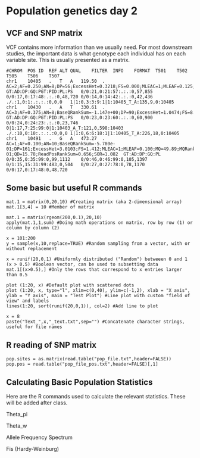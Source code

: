 # Population genetics day 2

## VCF and SNP matrix

VCF contains more information than we usually need. For most downstream studies, the important data is what genotype each individual has on each variable site. This is usually presented as a matrix.

```
#CHROM	POS	ID	REF	ALT	QUAL	FILTER	INFO	FORMAT	T501	T502	T505	T506	T507
chr1	10405	.	T	A	119.50	.	AC=2;AF=0.250;AN=8;DP=56;ExcessHet=0.3218;FS=0.000;MLEAC=1;MLEAF=0.125;MQ=34.26;QD=29.11;SOR=1.179	GT:AD:DP:GQ:PGT:PID:PL:PS	0/0:21,0:21:57:.:.:0,57,855	0/0:17,0:17:48:.:.:0,48,720	0/0:14,0:14:42:.:.:0,42,436	./.:1,0:1:.:.:.:0,0,0	1|1:0,3:3:9:1|1:10405_T_A:135,9,0:10405
chr1	10430	.	A	T	330.61	.	AC=3;AF=0.375;AN=8;BaseQRankSum=-1.147e+00;DP=90;ExcessHet=1.0474;FS=8.080;MLEAC=3;MLEAF=0.375;MQ=45.77;MQRankSum=-3.970e+00;QD=11.02;ReadPosRankSum=0.291;SOR=1.137	GT:AD:DP:GQ:PGT:PID:PL:PS	0/0:23,0:23:60:.:.:0,60,900	0/0:24,0:24:23:.:.:0,23,746	0|1:17,7:25:99:0|1:10403_A_T:121,0,598:10403	./.:10,0:10:.:.:.:0,0,0	1|1:0,6:6:18:1|1:10405_T_A:226,18,0:10405
chr1	10491	.	G	A	473.27	.	AC=1;AF=0.100;AN=10;BaseQRankSum=-5.780e-01;DP=161;ExcessHet=3.0103;FS=1.412;MLEAC=1;MLEAF=0.100;MQ=49.89;MQRankSum=-1.590e-01;QD=15.78;ReadPosRankSum=0.656;SOR=1.082	GT:AD:DP:GQ:PL	0/0:35,0:35:99:0,99,1112	0/0:46,0:46:99:0,105,1397	0/1:15,15:31:99:483,0,504	0/0:27,0:27:78:0,78,1170	0/0:17,0:17:48:0,48,720

```

## Some basic but useful R commands

```
mat.1 = matrix(0,20,10) #Creating matrix (aka 2-dimensional array)
mat.1[3,4] = 10 #Member of matrix

mat.1 = matrix(rgeom(200,0.1),20,10)
apply(mat.1,1,sum) #Doing math operations on matrix, row by row (1) or column by column (2)

x = 101:200
y = sample(x,10,replace=TRUE) #Random sampling from a vector, with or without replacement

x = runif(20,0,1) #Uniformly distributed ("Random") betweeen 0 and 1
(x > 0.5) #Boolean vector, can be used to subsetting data
mat.1[(x>0.5),] #Only the rows that correspond to x entries larger than 0.5

plot (1:20, x) #Default plot with scattered dots
plot (1:20, x, type="l", xlim=c(0,40), ylim=c(-1,2), xlab = "X axis", ylab = "Y axis", main = "Test Plot") #Line plot with custom "field of view" and labels
lines(1:20, sort(runif(20,0,1)), col=2) #Add line to plot

x = 8
paste("Text_",x,"_text.txt",sep="") #Concatenate character strings, useful for file names

```

## R reading of SNP matrix

```
pop.sites = as.matrix(read.table("pop_file.txt",header=FALSE))
pop.pos = read.table("pop_file_pos.txt",header=FALSE)[,1]

```

## Calculating Basic Population Statistics

Here are the R commands used to calculate the relevant statistics. These will be added after class.

Theta_pi

Theta_w

Allele Frequency Spectrum

Fis (Hardy-Weinburg)


